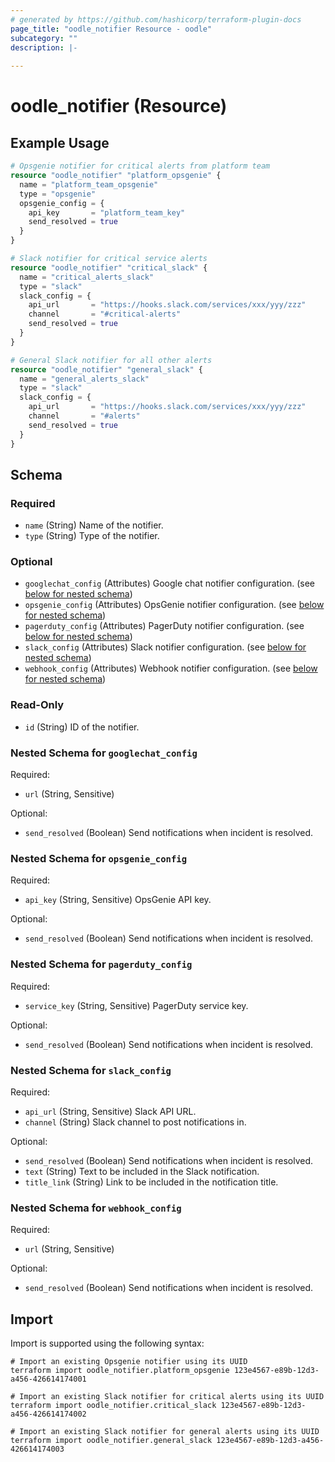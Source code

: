 ```yaml
---
# generated by https://github.com/hashicorp/terraform-plugin-docs
page_title: "oodle_notifier Resource - oodle"
subcategory: ""
description: |-
  
---
```


# oodle_notifier (Resource)



## Example Usage

```terraform
# Opsgenie notifier for critical alerts from platform team
resource "oodle_notifier" "platform_opsgenie" {
  name = "platform_team_opsgenie"
  type = "opsgenie"
  opsgenie_config = {
    api_key       = "platform_team_key"
    send_resolved = true
  }
}

# Slack notifier for critical service alerts
resource "oodle_notifier" "critical_slack" {
  name = "critical_alerts_slack"
  type = "slack"
  slack_config = {
    api_url       = "https://hooks.slack.com/services/xxx/yyy/zzz"
    channel       = "#critical-alerts"
    send_resolved = true
  }
}

# General Slack notifier for all other alerts
resource "oodle_notifier" "general_slack" {
  name = "general_alerts_slack"
  type = "slack"
  slack_config = {
    api_url       = "https://hooks.slack.com/services/xxx/yyy/zzz"
    channel       = "#alerts"
    send_resolved = true
  }
}
```

<!-- schema generated by tfplugindocs -->
## Schema

### Required

- `name` (String) Name of the notifier.
- `type` (String) Type of the notifier.

### Optional

- `googlechat_config` (Attributes) Google chat notifier configuration. (see [below for nested schema](#nestedatt--googlechat_config))
- `opsgenie_config` (Attributes) OpsGenie notifier configuration. (see [below for nested schema](#nestedatt--opsgenie_config))
- `pagerduty_config` (Attributes) PagerDuty notifier configuration. (see [below for nested schema](#nestedatt--pagerduty_config))
- `slack_config` (Attributes) Slack notifier configuration. (see [below for nested schema](#nestedatt--slack_config))
- `webhook_config` (Attributes) Webhook notifier configuration. (see [below for nested schema](#nestedatt--webhook_config))

### Read-Only

- `id` (String) ID of the notifier.

<a id="nestedatt--googlechat_config"></a>
### Nested Schema for `googlechat_config`

Required:

- `url` (String, Sensitive)

Optional:

- `send_resolved` (Boolean) Send notifications when incident is resolved.


<a id="nestedatt--opsgenie_config"></a>
### Nested Schema for `opsgenie_config`

Required:

- `api_key` (String, Sensitive) OpsGenie API key.

Optional:

- `send_resolved` (Boolean) Send notifications when incident is resolved.


<a id="nestedatt--pagerduty_config"></a>
### Nested Schema for `pagerduty_config`

Required:

- `service_key` (String, Sensitive) PagerDuty service key.

Optional:

- `send_resolved` (Boolean) Send notifications when incident is resolved.


<a id="nestedatt--slack_config"></a>
### Nested Schema for `slack_config`

Required:

- `api_url` (String, Sensitive) Slack API URL.
- `channel` (String) Slack channel to post notifications in.

Optional:

- `send_resolved` (Boolean) Send notifications when incident is resolved.
- `text` (String) Text to be included in the Slack notification.
- `title_link` (String) Link to be included in the notification title.


<a id="nestedatt--webhook_config"></a>
### Nested Schema for `webhook_config`

Required:

- `url` (String, Sensitive)

Optional:

- `send_resolved` (Boolean) Send notifications when incident is resolved.

## Import

Import is supported using the following syntax:

```shell
# Import an existing Opsgenie notifier using its UUID
terraform import oodle_notifier.platform_opsgenie 123e4567-e89b-12d3-a456-426614174001

# Import an existing Slack notifier for critical alerts using its UUID
terraform import oodle_notifier.critical_slack 123e4567-e89b-12d3-a456-426614174002

# Import an existing Slack notifier for general alerts using its UUID
terraform import oodle_notifier.general_slack 123e4567-e89b-12d3-a456-426614174003
```
